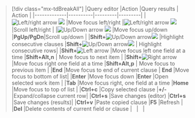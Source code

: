 <a id="queries-te-shortcuts"></a>

> [!div class="mx-tdBreakAll"]
> |Query editor   |Action  |Query results |  Action  |
> |-------------|----------|---------|---------|
> |![Left/right arrow](/vsts/work/_img/icons/Arrow_Next.png) ![ ](/vsts/work/_img/icons/Arrow_Previous.png) |Move focus left/right |![Left/right arrow](/vsts/work/_img/icons/Arrow_Next.png) ![ ](/vsts/work/_img/icons/Arrow_Previous.png) |Scroll left/right |
> |![Up/Down arrow](/vsts/work/_img/icons/Arrow_Up.png) ![ ](/vsts/work/_img/icons/Arrow_Down.png) |Move focus up/down |**PgUp/PgDn**|Scroll up/down |
> |**Shift+**![Up/Down arrow](/vsts/work/_img/icons/Arrow_Up.png)![ ](/vsts/work/_img/icons/Arrow_Down.png) |Highlight consecutive clauses |**Shift+**![Up/Down arrow](/vsts/work/_img/icons/Arrow_Up.png)![ ](/vsts/work/_img/icons/Arrow_Down.png) | Highlight consecutive rows|
> |**Shift+**![Left arrow](/vsts/work/_img/icons/Arrow_Next.png) |Move focus left one field at a time |**Shift+Alt,n** | Move focus to next item |
> |**Shift+**![Right arrow](/vsts/work/_img/icons/Arrow_Previous.png) |Move focus right one field at a time |**Shift+Alt,p** | Move focus to previous item |
> |**End** |Move focus to end of current clause | **End** |Move focus to bottom of list|
> |**Enter** |Move focus down |**Enter** |Open selected work item |
> |**Tab** |Move focus right, one field at a time |**Home** |Move focus to top of list |
> |**Ctrl+c** |Copy selected clause |**+/-** |Expand/collapse current row|
> |**Ctrl+s** |Save changes (editor) |**Ctrl+s** |Save changes (results)|
> |**Ctrl+v** |Paste copied clause |**F5**  |Refresh  |
> |**Del** |Delete contents of current field or clause |&nbsp;&nbsp;   |&nbsp;&nbsp;  |

<!---
<table width="70%">
<thead>
<tr>
<th>Keyboard shortcut</th>
<th>Action</th>
</tr>
</thead>
<tr>
<td>![Left/right arrow](/vsts/work/_img/icons/Arrow_Next.png) ![ ](/vsts/work/_img/icons/Arrow_Previous.png)</td>
<td>Move focus left/right</td> 
</tr>
<tr>
<td>![Up/Down arrow](/vsts/work/_img/icons/Arrow_Up.png) ![ ](/vsts/work/_img/icons/Arrow_Down.png)</td>  
<td>Move focus up/down</td> 
</tr>
<tr> 
<td>**Enter**</td>  
<td>Move focus down</td> 
</tr>
<tr>   
<td>**Tab**</td>  
<td>Move focus right, one field at a time</td> 
</tr>
<tr> 
<td>**Shift+**![Left arrow](/vsts/work/_img/icons/Arrow_Next.png)</td>  
<td>Move focus left one field at a time</td> 
</tr>
<tr>   
<td>**Shift+**![Right arrow](/vsts/work/_img/icons/Arrow_Previous.png)</td>  
<td>Move focus right one field at a time</td> 
</tr>
<tr>   
<td>**End**</td>  
<td>Move focus to end of current clause</td> 
</tr>
<tr> 
<td>**Ctrl+c**</td>  
<td>Copy selected clause</td> 
</tr>
<tr>    
<td>**Ctrl+s**</td>  
<td>Save changes (editor or results)</td> 
</tr>
<tr>    
<td>**Ctrl+v**</td>  
<td>Paste copied clause</td> 
</tr>
<tr>     
<td>**Shift+**![Up/Down arrow](/vsts/work/_img/icons/Arrow_Up.png)![ ](/vsts/work/_img/icons/Arrow_Down.png)</td>  
<td>Highlight consecutive clauses</td> 
</tr>
<tr>   
<td>**Del**</td>  
<td>Delete contents of current field or clause</td> 
</tr>
</table>

### Query results 
<table width="70%">
<thead>
<tr>
<th>Keyboard shortcut</th>
<th>Action</th>
</tr>
</thead>
<tr>
<td>**F5**</td>  
<td>Refresh</td> 
</tr>
<tr>      
<td>**Shift+**![Up/Down arrow](/vsts/work/_img/icons/Arrow_Up.png)![ ](/vsts/work/_img/icons/Arrow_Down.png)</td>  
<td>Highlight consecutive rows</td> 
</tr>
<tr>      
<td>**Shift+Alt,n**</td>  
<td>Move focus to next item</td> 
</tr>
<tr>      
<td>**Shift+Alt,p**</td>  
<td>Move focus to previous item</td> 
</tr>
<tr>      
<td>**Home**</td>  
<td>Move focus to top of list</td> 
</tr>
<tr>      
<td>**End**</td>  
<td>Move focus to bottom of list</td> 
</tr>
<tr>      
<td>**+/-**</td>  
<td>Expand/collapse current row</td> 
</tr>
<tr>      
<td>**PgUp/PgDn**</td>  
<td>Scroll up/down</td> 
</tr>
<tr>        
<td>![Left/right arrow](/vsts/work/_img/icons/Arrow_Next.png) ![ ](/vsts/work/_img/icons/Arrow_Previous.png)</td>  
<td>Scroll left/right</td> 
</tr>
<tr>      
<td>**Enter**</td>  
<td>Open selected work item</td> 
</tr>
<tr>      
<td>**Ctrl+s**</td>  
<td>Save changes</td> 
</tr>
</table>

-->

